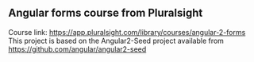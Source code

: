 ## Angular forms course from Pluralsight

Course link: https://app.pluralsight.com/library/courses/angular-2-forms
This project is based on the Angular2-Seed project available from https://github.com/angular/angular2-seed
